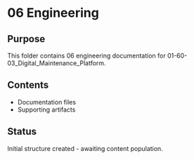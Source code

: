 # 06 Engineering

## Purpose
This folder contains 06 engineering documentation for 01-60-03_Digital_Maintenance_Platform.

## Contents
- Documentation files
- Supporting artifacts

## Status
Initial structure created - awaiting content population.
